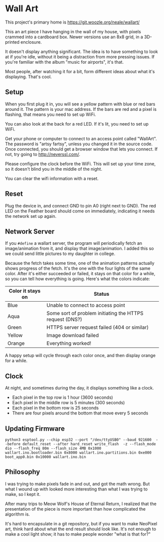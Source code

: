 Wall Art
========

This project's primary home is
https://git.woozle.org/neale/wallart/

This an art piece I have
hanging in the wall of my house, with
pixels crammed into a cardboard box.
Newer versions use an 8x8 grid,
in a 3D-printed enclosure.

It doesn't display anything significant.
The idea is to have something to look at if you're idle,
without it being a distraction from more pressing issues.
If you're familiar with the album "music for airports",
it's that.

Most people, after watching it for a bit,
form different ideas about what it's displaying.
That's cool.


Setup
-----

When you first plug it in,
you will see a yellow pattern with blue or red bars around it.
The pattern is your mac address.
If the bars are red and a pixel is flashing,
that means you need to set up WiFi.

You can also look at the back for a red LED.
If it's lit, you need to set up WiFi.

Get your phone or computer to connect to an access point
called "WallArt".
The password is "artsy fartsy", unless you changed it in the source code.
Once connected,
you should get a browser window that lets you connect.
If not, try going to http://neverssl.com/.

Please configure the clock before the WiFi.
This will set up your time zone,
so it doesn't blind you in the middle of the night.

You can clear the wifi information with a reset.


Reset
------

Plug the device in,
and connect GND to pin A0 (right next to GND).
The red LED on the Feather board should come on immediately,
indicating it needs the network set up again.


Network Server
--------------

If you `#define` a wallart server,
the program will periodically fetch an image/animation from it,
and display that image/animation.
I added this so we could send little pictures to my daughter in college.

Because the fetch takes some time,
one of the animation patterns actually shows progress of the fetch.
It's the one with the four lights of the same color.
After it's either succeeded or failed,
it stays on that color for a while,
so you can tell how everything is going.
Here's what the colors indicate:

Color it stays on | Status
--- | ---
Blue | Unable to connect to access point
Aqua | Some sort of problem initiating the HTTPS request (DNS?)
Green | HTTPS server request failed (404 or similar)
Yellow | Image download failed
Orange | Everything worked!

A happy setup will cycle through each color once,
and then display orange for a while.


Clock
-----

At night, 
and sometimes during the day,
it displays something like a clock.

* Each pixel in the top row is 1 hour (3600 seconds)
* Each pixel in the middle row is 5 minutes (300 seconds)
* Each pixel in the bottom row is 25 seconds
* There are four pixels around the bottom that move every 5 seconds


Updating Firmware
-----------------

    python3 esptool.py --chip esp32 --port "/dev/ttyUSB0" --baud 921600  --before default_reset --after hard_reset write_flash  -z --flash_mode dio --flash_freq 80m --flash_size 4MB 0x1000 wallart.ino.bootloader.bin 0x8000 wallart.ino.partitions.bin 0xe000 boot_app0.bin 0x10000 wallart.ino.bin 



Philosophy
----------

I was trying to make pixels fade in and out,
and got the math wrong.
But what I wound up with looked more interesting
than what I was trying to make,
so I kept it.

After many trips to Meow Wolf's House of Eternal Return,
I realized that the presentation of the piece
is more important
than how complicated the algorithm is.

It's hard to encapsulate in a git repository,
but if you want to make NeoPixel art,
think hard about what the end result should look like.
It's not enough to make a cool light show;
it has to make people wonder "what is that for?"
